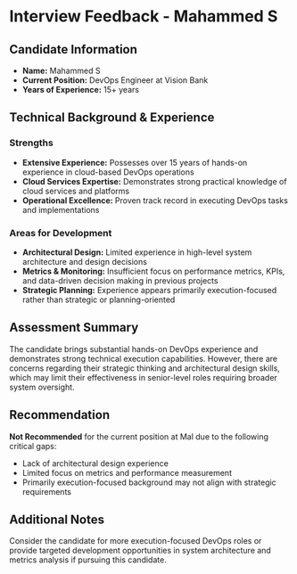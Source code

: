 # Interview Feedback - Mahammed S

## Candidate Information
- **Name:** Mahammed S
- **Current Position:** DevOps Engineer at Vision Bank
- **Years of Experience:** 15+ years

## Technical Background & Experience

### Strengths
- **Extensive Experience:** Possesses over 15 years of hands-on experience in cloud-based DevOps operations
- **Cloud Services Expertise:** Demonstrates strong practical knowledge of cloud services and platforms
- **Operational Excellence:** Proven track record in executing DevOps tasks and implementations

### Areas for Development
- **Architectural Design:** Limited experience in high-level system architecture and design decisions
- **Metrics & Monitoring:** Insufficient focus on performance metrics, KPIs, and data-driven decision making in previous projects
- **Strategic Planning:** Experience appears primarily execution-focused rather than strategic or planning-oriented

## Assessment Summary

The candidate brings substantial hands-on DevOps experience and demonstrates strong technical execution capabilities. However, there are concerns regarding their strategic thinking and architectural design skills, which may limit their effectiveness in senior-level roles requiring broader system oversight.

## Recommendation

**Not Recommended** for the current position at Mal due to the following critical gaps:
- Lack of architectural design experience
- Limited focus on metrics and performance measurement
- Primarily execution-focused background may not align with strategic requirements

## Additional Notes
Consider the candidate for more execution-focused DevOps roles or provide targeted development opportunities in system architecture and metrics analysis if pursuing this candidate.